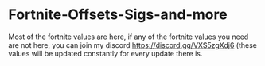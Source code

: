 # Fortnite-Offsets-Sigs-and-more
Most of the fortnite values are here, if any of the fortnite values you need are not here, you can join my discord https://discord.gg/VXS5zgXdj6 (these values will be updated constantly for every update there is.
